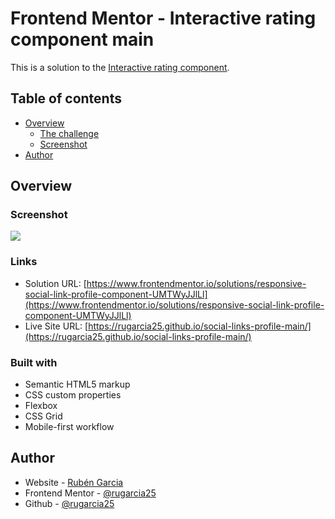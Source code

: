 # Frontend Mentor - Interactive rating component main

This is a solution to the [Interactive rating component](https://www.frontendmentor.io/challenges/interactive-rating-component-koxpeBUmI/hub). 

## Table of contents

- [Overview](#overview)
  - [The challenge](https://www.frontendmentor.io/challenges/interactive-rating-component-koxpeBUmI/hub)
  - [Screenshot](./images/web.png)
- [Author](#author)

## Overview

### Screenshot

![](./assets/images/web.png)

### Links

- Solution URL: [https://www.frontendmentor.io/solutions/responsive-social-link-profile-component-UMTWyJJlLl](https://www.frontendmentor.io/solutions/responsive-social-link-profile-component-UMTWyJJlLl)
- Live Site URL: [https://rugarcia25.github.io/social-links-profile-main/](https://rugarcia25.github.io/social-links-profile-main/)

### Built with

- Semantic HTML5 markup
- CSS custom properties
- Flexbox
- CSS Grid
- Mobile-first workflow

## Author

- Website - [Rubén Garcia](https://rgdev.netlify.app/)
- Frontend Mentor - [@rugarcia25](https://www.frontendmentor.io/profile/rugarcia25)
- Github - [@rugarcia25](https://github.com/rugarcia25)
